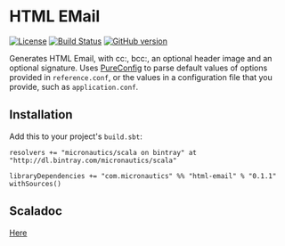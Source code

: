 # HTML EMail

[![License](https://img.shields.io/badge/License-Apache%202.0-blue.svg)](https://opensource.org/licenses/Apache-2.0)
[![Build Status](https://travis-ci.org/mslinn/html-email.svg?branch=master)](https://travis-ci.org/mslinn/html-email)
[![GitHub version](https://badge.fury.io/gh/mslinn%2Fhtml-email.svg)](https://badge.fury.io/gh/mslinn%2Fhtml-email)

Generates HTML Email, with cc:, bcc:, an optional header image and an optional signature.
Uses [PureConfig](https://github.com/pureconfig/pureconfig) to parse default values of options provided in `reference.conf`,
or the values in a configuration file that you provide, such as `application.conf`.

## Installation
Add this to your project's `build.sbt`:

    resolvers += "micronautics/scala on bintray" at "http://dl.bintray.com/micronautics/scala"

    libraryDependencies += "com.micronautics" %% "html-email" % "0.1.1" withSources()

## Scaladoc
[Here](http://mslinn.github.io/html-email/latest/api/com/micronautics/index.html)

